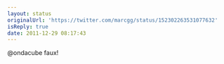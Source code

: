 ```yaml
---
layout: status
originalUrl: 'https://twitter.com/marcgg/status/152302263531077632'
isReply: true
date: 2011-12-29 08:17:43
---
```


@ondacube faux!
